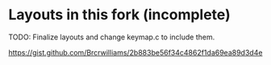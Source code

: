 # Layouts in this fork (incomplete)

TODO: Finalize layouts and change keymap.c to include them.

https://gist.github.com/Brcrwilliams/2b883be56f34c4862f1da69ea89d3d4e 
